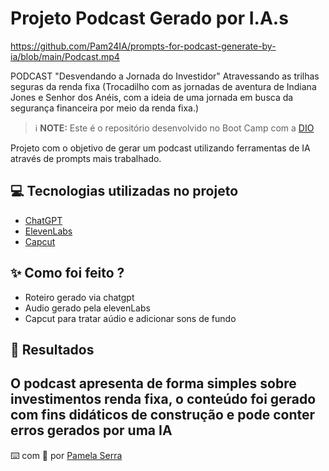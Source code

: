 # Projeto Podcast Gerado por I.A.s

https://github.com/Pam24IA/prompts-for-podcast-generate-by-ia/blob/main/Podcast.mp4

PODCAST
"Desvendando a Jornada do Investidor"
Atravessando as trilhas seguras da renda fixa
(Trocadilho com as jornadas de aventura de Indiana Jones e Senhor dos Anéis, com a ideia de uma jornada em busca da segurança financeira por meio da renda fixa.)

 > ℹ️ **NOTE:** Este é o repositório desenvolvido no Boot Camp com a [DIO](https://dio.me)

Projeto com o objetivo de gerar um podcast utilizando ferramentas de IA através de prompts mais trabalhado.

## 💻 Tecnologias utilizadas no projeto

- [ChatGPT](https://chat.openai.com/) 
- [ElevenLabs](https://beta.elevenlabs.io/)
- [Capcut](https://www.capcut.com/pt-br/)

## ✨ Como foi feito ?
- Roteiro gerado via chatgpt
- Audio gerado pela elevenLabs
- Capcut para tratar aúdio e adicionar sons de fundo
## 🚀 Resultados
O podcast apresenta de forma simples sobre investimentos renda fixa, o conteúdo foi gerado com fins didáticos de construção e pode conter erros gerados por uma IA
---

⌨️ com 💜 por [Pamela Serra](https://github.com/Pam24IA)
